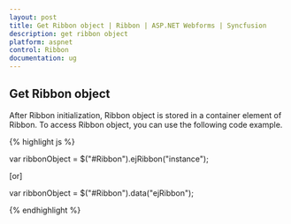 ```yaml
---
layout: post
title: Get Ribbon object | Ribbon | ASP.NET Webforms | Syncfusion
description: get ribbon object
platform: aspnet
control: Ribbon
documentation: ug
---
```


## Get Ribbon object

After Ribbon initialization, Ribbon object is stored in a container element of Ribbon. To access Ribbon object, you can use the following code example.

{% highlight js %}

var ribbonObject = $("#Ribbon").ejRibbon("instance");

[or]

var ribbonObject = $("#Ribbon").data("ejRibbon");

{% endhighlight %}







